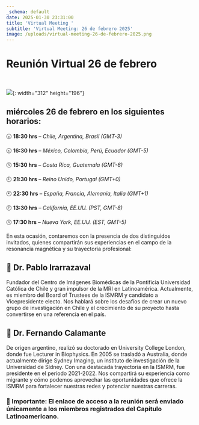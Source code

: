 ```yaml
---
_schema: default
date: 2025-01-30 23:31:00
title: 'Virtual Meeting '
subtitle: 'Virtual Meeting: 26 de febrero 2025'
image: /uploads/virtual-meeting-26-de-febrero-2025.png
---
```

# **Reunión Virtual 26 de febrero**

&nbsp;

![](https://lh7-rt.googleusercontent.com/docsz/AD_4nXcg4H7TQxK7Y-rG11nD1jg4Irwxpu5Wt-D9xW5gemFd0B3GmndKq9lcw7xnLGdVtdfaJdeSADqoXNBHxbd-Q7RUCLCzO6tRFec5E_rDZ0TYFy72Pm9dw2HGUU5HED3mlXmL2qVrMA?key=9sSaEutSgPkU82Bq2CWgq8AK){: width="312" height="196"}&nbsp;

## miércoles 26 de febrero en los siguientes horarios:

🕡 **18:30 hrs** – *Chile, Argentina, Brasil (GMT-3)*

🕥 **16:30 hrs** – *México, Colombia, Perú, Ecuador (GMT-5)*

🕓 **15:30 hrs** – *Costa Rica, Guatemala (GMT-6)*

🕘 **21:30 hrs** – *Reino Unido, Portugal (GMT+0)*

🕙 **22:30 hrs** – *España, Francia, Alemania, Italia (GMT+1)*

🕗 **13:30 hrs** – *California, EE.UU. (PST, GMT-8)*

🕔 **17:30 hrs** – *Nueva York, EE.UU. (EST, GMT-5)*

En esta ocasión, contaremos con la presencia de dos distinguidos invitados, quienes compartirán sus experiencias en el campo de la resonancia magnética y su trayectoria profesional:

## 🔹 **Dr. Pablo Irarrazaval**

Fundador del Centro de Imágenes Biomédicas de la Pontificia Universidad Católica de Chile y gran impulsor de la MRI en Latinoamérica. Actualmente, es miembro del Board of Trustees de la ISMRM y candidato a Vicepresidente electo. Nos hablará sobre los desafíos de crear un nuevo grupo de investigación en Chile y el crecimiento de su proyecto hasta convertirse en una referencia en el país.

## 🔹 **Dr. Fernando Calamante**

De origen argentino, realizó su doctorado en University College London, donde fue Lecturer in Biophysics. En 2005 se trasladó a Australia, donde actualmente dirige Sydney Imaging, un instituto de investigación de la Universidad de Sídney. Con una destacada trayectoria en la ISMRM, fue presidente en el período 2021-2022. Nos compartirá su experiencia como migrante y cómo podemos aprovechar las oportunidades que ofrece la ISMRM para fortalecer nuestras redes y potenciar nuestras carreras.

### 📌 Importante: El enlace de acceso a la reunión será enviado únicamente a los miembros registrados del Capítulo Latinoamericano.
